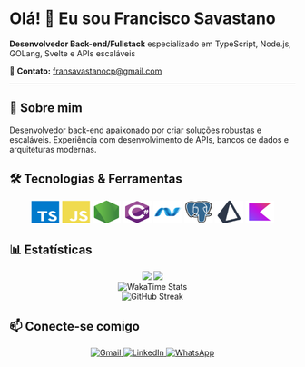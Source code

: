 # Olá! 👋 Eu sou Francisco Savastano

**Desenvolvedor Back-end/Fullstack** especializado em TypeScript, Node.js, GOLang, Svelte e APIs escaláveis

📧 **Contato:** fransavastanocp@gmail.com

---

## 🚀 Sobre mim
Desenvolvedor back-end apaixonado por criar soluções robustas e escaláveis. Experiência com desenvolvimento de APIs, bancos de dados e arquiteturas modernas.

## 🛠️ Tecnologias & Ferramentas

<div align="center">
  <img alt="TypeScript" height="40" width="50" src="https://raw.githubusercontent.com/devicons/devicon/master/icons/typescript/typescript-original.svg">
  <img alt="JavaScript" height="40" width="50" src="https://raw.githubusercontent.com/devicons/devicon/master/icons/javascript/javascript-plain.svg">
  <img alt="Node.js" height="40" width="50" src="https://raw.githubusercontent.com/devicons/devicon/master/icons/nodejs/nodejs-original.svg">
  <img alt="C#" height="40" width="50" src="https://raw.githubusercontent.com/devicons/devicon/master/icons/csharp/csharp-original.svg">
  <img alt=".NET" height="40" width="50" src="https://raw.githubusercontent.com/devicons/devicon/master/icons/dot-net/dot-net-original.svg">
  <img alt="PostgreSQL" height="40" width="50" src="https://raw.githubusercontent.com/devicons/devicon/master/icons/postgresql/postgresql-original.svg">
  <img alt="Prisma" height="40" width="50" src="https://raw.githubusercontent.com/devicons/devicon/master/icons/prisma/prisma-original.svg">
  <img alt="Kotlin" height="40" width="50" src="https://raw.githubusercontent.com/devicons/devicon/master/icons/kotlin/kotlin-original.svg">
</div>

## 📊 Estatísticas

<div align="center">
  <img height="180em" src="https://github-readme-stats.vercel.app/api?username=FranciscoSavastano&show_icons=true&theme=dark&include_all_commits=true&count_private=false"/>
  <img height="180em" src="https://github-readme-stats.vercel.app/api/top-langs/?username=FranciscoSavastano&layout=compact&langs_count=7&theme=dark"/>
</div>

<div align="center">
  <img src="https://github-readme-stats.vercel.app/api/wakatime?username=FranciscoSavastano&theme=dark" alt="WakaTime Stats" />
</div>

<div align="center">
  <img src="https://streak-stats.demolab.com/?user=FranciscoSavastano&theme=dark" alt="GitHub Streak" />
</div>

## 📫 Conecte-se comigo

<div align="center">
  <a href="mailto:fransavastanocp@gmail.com">
    <img src="https://img.shields.io/badge/-Gmail-%23333?style=for-the-badge&logo=gmail&logoColor=white" alt="Gmail">
  </a>
  <a href="https://www.linkedin.com/in/franciscosavastano/" target="_blank">
    <img src="https://img.shields.io/badge/-LinkedIn-%230077B5?style=for-the-badge&logo=linkedin&logoColor=white" alt="LinkedIn">
  </a>
  <a href="https://wa.me/5521936184109" target="_blank">
    <img src="https://img.shields.io/badge/WhatsApp-25D366?style=for-the-badge&logo=whatsapp&logoColor=white" alt="WhatsApp">
  </a>
</div>

